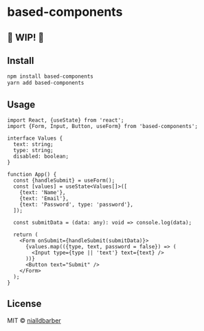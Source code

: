 # based-components

## 🚧 WIP! 🚧

## Install

```bash
npm install based-components
yarn add based-components
```

## Usage

```tsx
import React, {useState} from 'react';
import {Form, Input, Button, useForm} from 'based-components';

interface Values {
  text: string;
  type: string;
  disabled: boolean;
}

function App() {
  const {handleSubmit} = useForm();
  const [values] = useState<Values[]>([
    {text: 'Name'},
    {text: 'Email'},
    {text: 'Password', type: 'password'},
  ]);

  const submitData = (data: any): void => console.log(data);

  return (
    <Form onSubmit={handleSubmit(submitData)}>
      {values.map(({type, text, password = false}) => (
        <Input type={type || 'text'} text={text} />
      ))}
      <Button text="Submit" />
    </Form>
  );
}
```

## License

MIT © [nialldbarber](https://github.com/nialldbarber)
